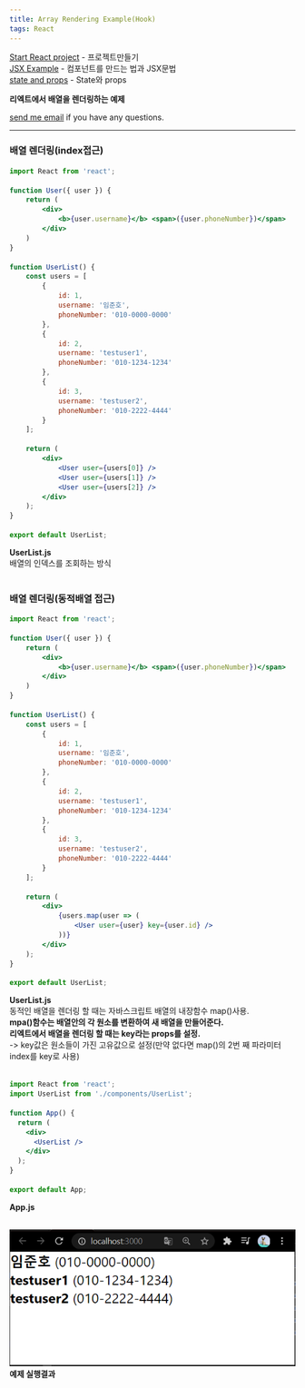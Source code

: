 ```yaml
---
title: Array Rendering Example(Hook)
tags: React
---
```


[Start React project](https://limjunho.github.io/2020/09/12/Start-React.html) - 프로젝트만들기  
[JSX Example](https://limjunho.github.io/2020/09/15/JSX-Example.html) - 컴포넌트를 만드는 법과 JSX문법  
[state and props](https://limjunho.github.io/2020/09/15/state_and_props.html) - State와 props  

**리엑트에서 배열을 렌더링하는 예제**  

[send me email](mailto:jewel7492@gmail.com) if you have any questions.

<!--more-->

---

### 배열 렌더링(index접근)  

```jsx
import React from 'react';

function User({ user }) {
    return (
        <div>
            <b>{user.username}</b> <span>({user.phoneNumber})</span>
        </div>
    )
}

function UserList() {
    const users = [
        {
            id: 1,
            username: '임준호',
            phoneNumber: '010-0000-0000'
        },
        {
            id: 2,
            username: 'testuser1',
            phoneNumber: '010-1234-1234'
        },
        {
            id: 3,
            username: 'testuser2',
            phoneNumber: '010-2222-4444'
        }
    ];

    return (
        <div>
            <User user={users[0]} />
            <User user={users[1]} />
            <User user={users[2]} />
        </div>
    );
}

export default UserList;
```
**UserList.js**  
배열의 인덱스를 조회하는 방식  
<br />

### 배열 렌더링(동적배열 접근)  

```jsx
import React from 'react';

function User({ user }) {
    return (
        <div>
            <b>{user.username}</b> <span>({user.phoneNumber})</span>
        </div>
    )
}

function UserList() {
    const users = [
        {
            id: 1,
            username: '임준호',
            phoneNumber: '010-0000-0000'
        },
        {
            id: 2,
            username: 'testuser1',
            phoneNumber: '010-1234-1234'
        },
        {
            id: 3,
            username: 'testuser2',
            phoneNumber: '010-2222-4444'
        }
    ];

    return (
        <div>
            {users.map(user => (
                <User user={user} key={user.id} />
            ))}
        </div>
    );
}

export default UserList;
```
**UserList.js**  
동적인 배열을 렌더링 할 때는 자바스크립트 배열의 내장함수 map()사용.  
**mpa()함수는 배열안의 각 원소를 변환하여 새 배열을 만들어준다.**  
**리엑트에서 배열을 렌더링 할 때는 key라는 props를 설정.**  
-> key값은 원소들이 가진 고유값으로 설정(만약 없다면 map()의 2번 째 파라미터 index를 key로 사용)  
<br />  

```jsx
import React from 'react';
import UserList from './components/UserList';

function App() {
  return (
    <div>
      <UserList />
    </div>
  );
}

export default App;
```
**App.js**  
<br />

![그림1](/assets/React/post7_array_ex/1.PNG)  
**예제 실행결과**  